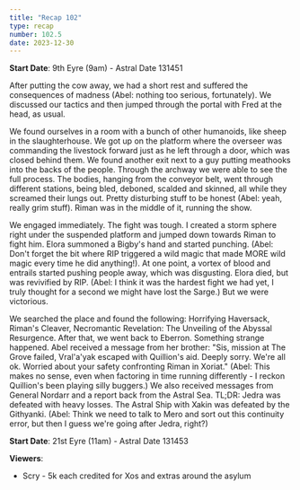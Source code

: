 ```yaml
---
title: "Recap 102"
type: recap
number: 102.5
date: 2023-12-30
---
```


**Start Date**: 9th Eyre (9am)  - Astral Date 131451

After putting the cow away, we had a short rest and suffered the consequences of madness (Abel: nothing too serious, fortunately).  We discussed our tactics and then jumped through the portal with Fred at the head, as usual.

We found ourselves in a room with a bunch of other humanoids, like sheep in the slaughterhouse. We got up on the platform where the overseer was commanding the livestock forward just as he left through a door, which was closed behind them. We found another exit next to a guy putting meathooks into the backs of the people. Through the archway we were able to see the full process. The bodies, hanging from the conveyor belt, went through different stations, being bled, deboned, scalded and skinned, all while they screamed their lungs out. Pretty disturbing stuff to be honest (Abel: yeah, really grim stuff). Riman was in the middle of it, running the show.

We engaged immediately. The fight was tough. I created a storm sphere right under the suspended platform and jumped down towards Riman to fight him. Elora summoned a Bigby's hand and started punching. (Abel: Don't forget the bit where RIP triggered a wild magic that made MORE wild magic every time he did anything!). At one point, a vortex of blood and entrails started pushing people away, which was disgusting. Elora died, but was revivified by RIP. (Abel: I think it was the hardest fight we had yet, I truly thought for a second we might have lost the Sarge.) But we were victorious.

We searched the place and found the following: Horrifying Haversack, Riman's Cleaver, Necromantic Revelation: The Unveiling of the Abyssal Resurgence.  After that, we went back to Eberron. Something strange happened. Abel received a message from her brother: "Sis, mission at The Grove failed, Vral'a'yak escaped with Quillion's aid. Deeply sorry. We're all ok. Worried about your safety confronting Riman in Xoriat." (Abel: This makes no sense, even when factoring in time running differently - I reckon Quillion's been playing silly buggers.)  We also received messages from General Nordarr and a report back from the Astral Sea. TL;DR: Jedra was defeated with heavy losses. The Astral Ship with Xakin was defeated by the Githyanki. (Abel: Think we need to talk to Mero and sort out this continuity error, but then I guess we're going after Jedra, right?)

**Start Date**: 21st Eyre (11am)  - Astral Date 131453

**Viewers**:
- Scry - 5k each credited for Xos and extras around the asylum
